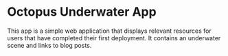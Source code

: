# Octopus Underwater App

This app is a simple web application that displays relevant resources for users that have completed their first deployment. It contains an underwater scene and links to blog posts.
